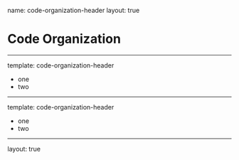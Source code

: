 name: code-organization-header
layout: true

# Code Organization

---
template: code-organization-header

* one
* two

---
template: code-organization-header

* one
* two

---
layout: true